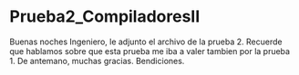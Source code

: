 # Prueba2_CompiladoresII

Buenas noches Ingeniero, le adjunto el  archivo de la prueba 2.  Recuerde que hablamos sobre  que esta prueba me iba a valer tambien por la prueba 1.
De antemano, muchas gracias. Bendiciones.
